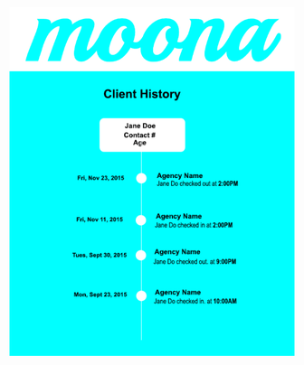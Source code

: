 <img align='center' src='app/public/images/moona-logo.png' />

<img align='center' src='app/public/images/mock-viewhist.png' />